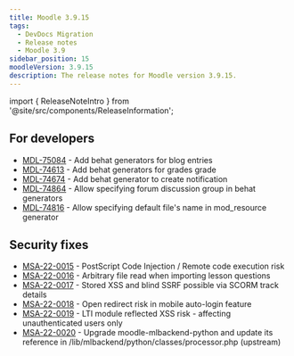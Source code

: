 ```yaml
---
title: Moodle 3.9.15
tags:
  - DevDocs Migration
  - Release notes
  - Moodle 3.9
sidebar_position: 15
moodleVersion: 3.9.15
description: The release notes for Moodle version 3.9.15.
---
```


import { ReleaseNoteIntro } from '@site/src/components/ReleaseInformation';

<ReleaseNoteIntro releaseName={frontMatter.moodleVersion} />

## For developers

<!-- cspell:disable -->
- [MDL-75084](https://moodle.atlassian.net/browse/MDL-75084) - Add behat generators for blog entries
- [MDL-74613](https://moodle.atlassian.net/browse/MDL-74613) - Add behat generators for grades grade
- [MDL-74674](https://moodle.atlassian.net/browse/MDL-74674) - Add behat generator to create notification
- [MDL-74864](https://moodle.atlassian.net/browse/MDL-74864) - Allow specifying forum discussion group in behat generators
- [MDL-74816](https://moodle.atlassian.net/browse/MDL-74816) - Allow specifying default file's name in mod_resource generator
<!-- cspell:enable -->
## Security fixes

<!-- cspell:disable -->
- [MSA-22-0015](https://moodle.org/mod/forum/discuss.php?d=436456) - PostScript Code Injection / Remote code execution risk
- [MSA-22-0016](https://moodle.org/mod/forum/discuss.php?d=436457) - Arbitrary file read when importing lesson questions
- [MSA-22-0017](https://moodle.org/mod/forum/discuss.php?d=436458) - Stored XSS and blind SSRF possible via SCORM track details
- [MSA-22-0018](https://moodle.org/mod/forum/discuss.php?d=436459) - Open redirect risk in mobile auto-login feature
- [MSA-22-0019](https://moodle.org/mod/forum/discuss.php?d=436460) - LTI module reflected XSS risk - affecting unauthenticated users only
- [MSA-22-0020](https://moodle.org/mod/forum/discuss.php?d=436461) - Upgrade moodle-mlbackend-python and update its reference in /lib/mlbackend/python/classes/processor.php (upstream)
<!-- cspell:enable -->
